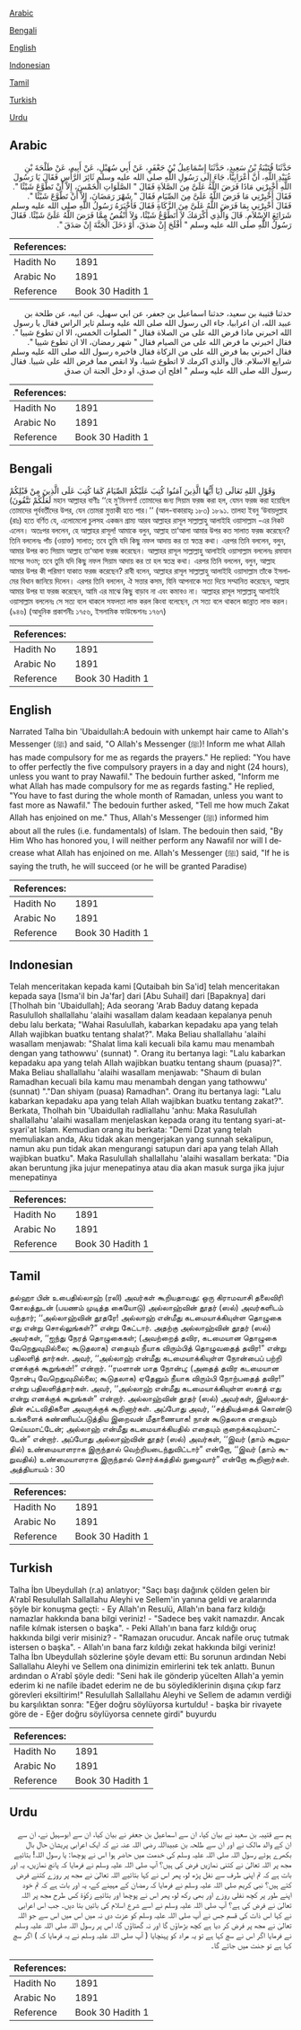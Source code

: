 [Arabic](#arabic)

[Bengali](#bengali)

[English](#english)

[Indonesian](#indonesian)

[Tamil](#tamil)

[Turkish](#turkish)

[Urdu](#urdu)

## Arabic


<div dir="rtl" lang="ar" style={{fontSize:'larger',backgroundColor:'#f8f9fa',padding:20}}>
حَدَّثَنَا قُتَيْبَةُ بْنُ سَعِيدٍ، حَدَّثَنَا إِسْمَاعِيلُ بْنُ جَعْفَرٍ، عَنْ أَبِي سُهَيْلٍ، عَنْ أَبِيهِ، عَنْ طَلْحَةَ بْنِ عُبَيْدِ اللَّهِ، أَنَّ أَعْرَابِيًّا، جَاءَ إِلَى رَسُولِ اللَّهِ صلى الله عليه وسلم ثَائِرَ الرَّأْسِ فَقَالَ يَا رَسُولَ اللَّهِ أَخْبِرْنِي مَاذَا فَرَضَ اللَّهُ عَلَىَّ مِنَ الصَّلاَةِ فَقَالَ ‏"‏ الصَّلَوَاتِ الْخَمْسَ، إِلاَّ أَنْ تَطَّوَّعَ شَيْئًا ‏"‏‏.‏ فَقَالَ أَخْبِرْنِي مَا فَرَضَ اللَّهُ عَلَىَّ مِنَ الصِّيَامِ فَقَالَ ‏"‏ شَهْرَ رَمَضَانَ، إِلاَّ أَنْ تَطَّوَّعَ شَيْئًا ‏"‏‏.‏ فَقَالَ أَخْبِرْنِي بِمَا فَرَضَ اللَّهُ عَلَىَّ مِنَ الزَّكَاةِ فَقَالَ فَأَخْبَرَهُ رَسُولُ اللَّهِ صلى الله عليه وسلم شَرَائِعَ الإِسْلاَمِ‏.‏ قَالَ وَالَّذِي أَكْرَمَكَ لاَ أَتَطَوَّعُ شَيْئًا، وَلاَ أَنْقُصُ مِمَّا فَرَضَ اللَّهُ عَلَىَّ شَيْئًا‏.‏ فَقَالَ رَسُولُ اللَّهِ صلى الله عليه وسلم ‏"‏ أَفْلَحَ إِنْ صَدَقَ، أَوْ دَخَلَ الْجَنَّةَ إِنْ صَدَقَ ‏"‏‏.‏
</div>
<div style={{backgroundColor:'#f8f9fa',padding:20, marginBottom: 10}}><table> <thead> <tr> <th>References:</th> <th></th> </tr> </thead> <tbody><tr><td>Hadith No</td><td>1891</td></tr><tr><td>Arabic No</td><td>1891</td></tr><tr><td>Reference</td><td>Book 30 Hadith 1</td></tr></tbody></table></div>


<div dir="rtl" lang="ar" style={{fontSize:'larger',backgroundColor:'#f8f9fa',padding:20}}>
حدثنا قتيبة بن سعيد، حدثنا اسماعيل بن جعفر، عن ابي سهيل، عن ابيه، عن طلحة بن عبيد الله، ان اعرابيا، جاء الى رسول الله صلى الله عليه وسلم ثاير الراس فقال يا رسول الله اخبرني ماذا فرض الله على من الصلاة فقال " الصلوات الخمس، الا ان تطوع شييا ". فقال اخبرني ما فرض الله على من الصيام فقال " شهر رمضان، الا ان تطوع شييا ". فقال اخبرني بما فرض الله على من الزكاة فقال فاخبره رسول الله صلى الله عليه وسلم شرايع الاسلام. قال والذي اكرمك لا اتطوع شييا، ولا انقص مما فرض الله على شييا. فقال رسول الله صلى الله عليه وسلم " افلح ان صدق، او دخل الجنة ان صدق
</div>
<div style={{backgroundColor:'#f8f9fa',padding:20, marginBottom: 10}}><table> <thead> <tr> <th>References:</th> <th></th> </tr> </thead> <tbody><tr><td>Hadith No</td><td>1891</td></tr><tr><td>Arabic No</td><td>1891</td></tr><tr><td>Reference</td><td>Book 30 Hadith 1</td></tr></tbody></table></div>

## Bengali


<div dir="ltr" lang="bn" style={{fontSize:'larger',backgroundColor:'#f8f9fa',padding:20}}>
وَقَوْلِ اللهِ تَعَالَى (يَا أَيُّهَا الَّذِينَ آمَنُوا كُتِبَ عَلَيْكُمْ الصِّيَامُ كَمَا كُتِبَ عَلَى الَّذِينَ مِنْ قَبْلِكُمْ لَعَلَّكُمْ تَتَّقُونَ) মহান আল্লাহর বাণীঃ ‘‘হে মু’মিনগণ! তোমাদের জন্য সিয়াম ফরজ করা হল, যেমন ফরজ করা হয়েছিল তোমাদের পূর্ববর্তীদের উপর, যেন তোমরা মুত্তাকী হতে পার।’’ (আল-বাকারাহ্ঃ ১৮৩) ১৮৯১. তালহা ইবনু ‘উবায়দুল্লাহ (রাঃ) হতে বর্ণিত যে, এলোমেলো চুলসহ একজন গ্রাম্য আরব আল্লাহর রাসূল সাল্লাল্লাহু আলাইহি ওয়াসাল্লাম -এর নিকট এলেন। অতঃপর বললেন, হে আল্লাহর রাসূল! আমাকে বলুন, আল্লাহ তা‘আলা আমার উপর কত সালাত ফরজ করেছেন? তিনি বললেনঃ পাঁচ (ওয়াক্ত) সালাত; তবে তুমি যদি কিছু নফল আদায় কর তা স্বতন্ত্র কথা। এরপর তিনি বললেন, বলুন, আমার উপর কত সিয়াম আল্লাহ তা‘আলা ফরজ করেছেন। আল্লাহর রাসূল সাল্লাল্লাহু আলাইহি ওয়াসাল্লাম বললেনঃ রমাযান মাসের সওম; তবে তুমি যদি কিছু নফল সিয়াম আদায় কর তা হল স্বতন্ত্র কথা। এরপর তিনি বললেন, বলুন, আল্লাহ আমার উপর কী পরিমাণ যাকাত ফরজ করেছেন? রাবী বলেন, আল্লাহর রাসূল সাল্লাল্লাহু আলাইহি ওয়াসাল্লাম তাঁকে ইসলামের বিধান জানিয়ে দিলেন। এরপর তিনি বললেন, ঐ সত্তার কসম, যিনি আপনাকে সত্য দিয়ে সম্মানিত করেছেন, আল্লাহ আমার উপর যা ফরজ করেছেন, আমি এর মাঝে কিছু বাড়াব না এবং কমাবও না। আল্লাহর রাসূল সাল্লাল্লাহু আলাইহি ওয়াসাল্লাম বললেনঃ সে সত্য বলে থাকলে সফলতা লাভ করল কিংবা বলেছেন, সে সত্য বলে থাকলে জান্নাত লাভ করল। (৯৪৬) (আধুনিক প্রকাশনীঃ ১৭৫৬, ইসলামিক ফাউন্ডেশনঃ ১৭৬৭)
</div>
<div style={{backgroundColor:'#f8f9fa',padding:20, marginBottom: 10}}><table> <thead> <tr> <th>References:</th> <th></th> </tr> </thead> <tbody><tr><td>Hadith No</td><td>1891</td></tr><tr><td>Arabic No</td><td>1891</td></tr><tr><td>Reference</td><td>Book 30 Hadith 1</td></tr></tbody></table></div>

## English


<div dir="ltr" lang="en" style={{fontSize:'larger',backgroundColor:'#f8f9fa',padding:20}}>
Narrated Talha bin 'Ubaidullah:A bedouin with unkempt hair came to Allah's Messenger (ﷺ) and said, "O Allah's Messenger (ﷺ)! Inform me what Allah has made compulsory for me as regards the prayers." He replied: "You have to offer perfectly the five compulsory prayers in a day and night (24 hours), unless you want to pray Nawafil." The bedouin further asked, "Inform me what Allah has made compulsory for me as regards fasting." He replied, "You have to fast during the whole month of Ramadan, unless you want to fast more as Nawafil." The bedouin further asked, "Tell me how much Zakat Allah has enjoined on me." Thus, Allah's Messenger (ﷺ) informed him about all the rules (i.e. fundamentals) of Islam. The bedouin then said, "By Him Who has honored you, I will neither perform any Nawafil nor will I decrease what Allah has enjoined on me. Allah's Messenger (ﷺ) said, "If he is saying the truth, he will succeed (or he will be granted Paradise)
</div>
<div style={{backgroundColor:'#f8f9fa',padding:20, marginBottom: 10}}><table> <thead> <tr> <th>References:</th> <th></th> </tr> </thead> <tbody><tr><td>Hadith No</td><td>1891</td></tr><tr><td>Arabic No</td><td>1891</td></tr><tr><td>Reference</td><td>Book 30 Hadith 1</td></tr></tbody></table></div>

## Indonesian


<div dir="ltr" lang="id" style={{fontSize:'larger',backgroundColor:'#f8f9fa',padding:20}}>
Telah menceritakan kepada kami [Qutaibah bin Sa'id] telah menceritakan kepada saya [Isma'il bin Ja'far] dari [Abu Suhail] dari [Bapaknya] dari [Tholhah bin 'Ubaidullah]; Ada seorang 'Arab Baduy datang kepada Rasululloh shallallahu 'alaihi wasallam dalam keadaan kepalanya penuh debu lalu berkata; "Wahai Rasulullah, kabarkan kepadaku apa yang telah Allah wajibkan buatku tentang shalat?". Maka Beliau shallallahu 'alaihi wasallam menjawab: "Shalat lima kali kecuali bila kamu mau menambah dengan yang tathowwu' (sunnat) ". Orang itu bertanya lagi: "Lalu kabarkan kepadaku apa yang telah Allah wajibkan buatku tentang shaum (puasa)?". Maka Beliau shallallahu 'alaihi wasallam menjawab: "Shaum di bulan Ramadhan kecuali bila kamu mau menambah dengan yang tathowwu' (sunnat) "."Dan shiyam (puasa) Ramadhan". Orang itu bertanya lagi: "Lalu kabarkan kepadaku apa yang telah Allah wajibkan buatku tentang zakat?". Berkata, Tholhah bin 'Ubaidullah radliallahu 'anhu: Maka Rasulullah shallallahu 'alaihi wasallam menjelaskan kepada orang itu tentang syari-at-syari'at Islam. Kemudian orang itu berkata: "Demi Dzat yang telah memuliakan anda, Aku tidak akan mengerjakan yang sunnah sekalipun, namun aku pun tidak akan mengurangi satupun dari apa yang telah Allah wajibkan buatku". Maka Rasulullah shallallahu 'alaihi wasallam berkata: "Dia akan beruntung jika jujur menepatinya atau dia akan masuk surga jika jujur menepatinya
</div>
<div style={{backgroundColor:'#f8f9fa',padding:20, marginBottom: 10}}><table> <thead> <tr> <th>References:</th> <th></th> </tr> </thead> <tbody><tr><td>Hadith No</td><td>1891</td></tr><tr><td>Arabic No</td><td>1891</td></tr><tr><td>Reference</td><td>Book 30 Hadith 1</td></tr></tbody></table></div>

## Tamil


<div dir="ltr" lang="ta" style={{fontSize:'larger',backgroundColor:'#f8f9fa',padding:20}}>
தல்ஹா பின் உபைதில்லாஹ் (ரலி) அவர்கள் கூறியதாவது: ஒரு கிராமவாசி தலைவிரி கோலத்துடன் (பயணம் முடித்த கையோடு) அல்லாஹ்வின் தூதர் (ஸல்) அவர்களிடம் வந்தார்; ‘‘அல்லாஹ்வின் தூதரே! அல்லாஹ் என்மீது கடமையாக்கியுள்ள தொழுகை எது என்று சொல்லுங்கள்?” என்று கேட்டார். அதற்கு அல்லாஹ்வின் தூதர் (ஸல்) அவர்கள், ‘‘ஐந்து நேரத் தொழுகைகள்; (அவற்றைத் தவிர, கடமையான தொழுகை வேறெதுவுமில்லை; கூடுதலாக) எதையும் நீயாக விரும்பித் தொழுவதைத் தவிர!” என்று பதிலளித் தார்கள். அவர், ‘‘அல்லாஹ் என்மீது கடமையாக்கியுள்ள நோன்பைப் பற்றி எனக்குக் கூறுங்கள்!” என்றார். ‘‘ரமளான் மாத நோன்பு; (அதைத் தவிர கடமையான நோன்பு வேறெதுவுமில்லை; கூடுதலாக) ஏதேனும் நீயாக விரும்பி நோற்பதைத் தவிர!” என்று பதிலளித்தார்கள். அவர், ‘‘அல்லாஹ் என்மீது கடமையாக்கியுள்ள ஸகாத் எது என்று எனக்குக் கூறுங்கள்” என்றார். அல்லாஹ்வின் தூதர் (ஸல்) அவர்கள், இஸ்லாத்தின் சட்டவிதிகளை அவருக்குக் கூறினார்கள். அப்போது அவர், ‘‘சத்தியத்தைக் கொண்டு உங்களைக் கண்ணியப்படுத்திய இறைவன் மீதாணையாக! நான் கூடுதலாக எதையும் செய்யமாட்டேன்; அல்லாஹ் என்மீது கடமையாக்கியதில் எதையும் குறைக்கவும்மாட்டேன்” என்றார். அப்போது அல்லாஹ்வின் தூதர் (ஸல்) அவர்கள், ‘‘இவர் (தாம் கூறுவதில்) உண்மையாளராக இருந்தால் வெற்றியடைந்துவிட்டார்” என்றோ, ‘‘இவர் (தாம் கூறுவதில்) உண்மையாளராக இருந்தால் சொர்க்கத்தில் நுழைவார்” என்றோ கூறினார்கள். அத்தியாயம் : 30
</div>
<div style={{backgroundColor:'#f8f9fa',padding:20, marginBottom: 10}}><table> <thead> <tr> <th>References:</th> <th></th> </tr> </thead> <tbody><tr><td>Hadith No</td><td>1891</td></tr><tr><td>Arabic No</td><td>1891</td></tr><tr><td>Reference</td><td>Book 30 Hadith 1</td></tr></tbody></table></div>

## Turkish


<div dir="ltr" lang="tr" style={{fontSize:'larger',backgroundColor:'#f8f9fa',padding:20}}>
Talha İbn Ubeydullah (r.a) anlatıyor; "Saçı başı dağınık çölden gelen bir A'rabî Resulullah Sallallahu Aleyhi ve Sellem'in yanına geldi ve aralarında şöyle bir konuşma geçti: - Ey Allah'ın Resulü, Allah'ın bana farz kıldığı namazlar hakkında bana bilgi veriniz! - "Sadece beş vakit namazdır. Ancak nafile kılmak istersen o başka". - Peki Allah'ın bana farz kıldığı oruç hakkında bilgi verir misiniz? - "Ramazan orucudur. Ancak nafile oruç tutmak istersen o başka". - Allah'ın bana farz kıldığı zekat hakkında bilgi veriniz! Talha İbn Ubeydullah sözlerine şöyle devam etti: Bu sorunun ardından Nebi Sallallahu Aleyhi ve Sellem ona dinimizin emirlerini tek tek anlattı. Bunun ardından o A'rabî şöyle dedi: "Seni hak ile gönderip yücelten Allah'a yemin ederim ki ne nafile ibadet ederim ne de bu söylediklerinin dışına çıkıp farz görevleri eksiltirim!" Resulullah Sallallahu Aleyhi ve Sellem de adamın verdiği bu karşılıktan sonra: "Eğer doğru söylüyorsa kurtuldu! - başka bir rivayete göre de - Eğer doğru söylüyorsa cennete girdi" buyurdu
</div>
<div style={{backgroundColor:'#f8f9fa',padding:20, marginBottom: 10}}><table> <thead> <tr> <th>References:</th> <th></th> </tr> </thead> <tbody><tr><td>Hadith No</td><td>1891</td></tr><tr><td>Arabic No</td><td>1891</td></tr><tr><td>Reference</td><td>Book 30 Hadith 1</td></tr></tbody></table></div>

## Urdu


<div dir="rtl" lang="ur" style={{fontSize:'larger',backgroundColor:'#f8f9fa',padding:20}}>
ہم سے قتیبہ بن سعید نے بیان کیا، ان سے اسماعیل بن جعفر نے بیان کیا، ان سے ابوسہیل نے، ان سے ان کے والد مالک نے اور ان سے طلحہ بن عبیداللہ رضی اللہ عنہ نے کہ ایک اعرابی پریشان حال بال بکھرے ہوئے رسول اللہ صلی اللہ علیہ وسلم کی خدمت میں حاضر ہوا اس نے پوچھا: یا رسول اللہ! بتائیے مجھ پر اللہ تعالیٰ نے کتنی نمازیں فرض کی ہیں؟ آپ صلی اللہ علیہ وسلم نے فرمایا کہ پانچ نمازیں، یہ اور بات ہے کہ تم اپنی طرف سے نفل پڑھ لو، پھر اس نے کہا بتائیے اللہ تعالیٰ نے مجھ پر روزے کتنے فرض کئے ہیں؟ نبی کریم صلی اللہ علیہ وسلم نے فرمایا کہ رمضان کے مہینے کے، یہ اور بات ہے کہ تم خود اپنے طور پر کچھ نفلی روزے اور بھی رکھ لو، پھر اس نے پوچھا اور بتائیے زکوٰۃ کس طرح مجھ پر اللہ تعالیٰ نے فرض کی ہے؟ آپ صلی اللہ علیہ وسلم نے اسے شرع اسلام کی باتیں بتا دیں۔ جب اس اعرابی نے کہا اس ذات کی قسم جس نے آپ صلی اللہ علیہ وسلم کو عزت دی نہ میں اس میں اس سے جو اللہ تعالیٰ نے مجھ پر فرض کر دیا ہے کچھ بڑھاؤں گا اور نہ گھٹاؤں گا، اس پر رسول اللہ صلی اللہ علیہ وسلم نے فرمایا اگر اس نے سچ کہا ہے تو یہ مراد کو پہنچایا ( آپ صلی اللہ علیہ وسلم نے یہ فرمایا کہ ) اگر سچ کہا ہے تو جنت میں جائے گا۔
</div>
<div style={{backgroundColor:'#f8f9fa',padding:20, marginBottom: 10}}><table> <thead> <tr> <th>References:</th> <th></th> </tr> </thead> <tbody><tr><td>Hadith No</td><td>1891</td></tr><tr><td>Arabic No</td><td>1891</td></tr><tr><td>Reference</td><td>Book 30 Hadith 1</td></tr></tbody></table></div>